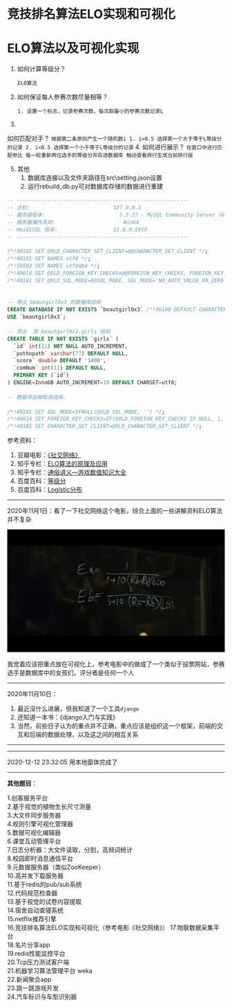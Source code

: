#  竞技排名算法ELO实现和可视化

# ELO算法以及可视化实现


1. 如何计算等级分？
    ```
    ELO算法
    ```
2. 如何保证每人参赛次数尽量相等？
    ```
    1. 设置一个标志，记录参赛次数，每次取最小的参赛次数记录L
    ```
3. 
如何匹配对手？
    ```
    根据第二条原则产生一个随机数i
    1. i>0.5
        选择第一个大于等于L等级分的记录
    2. i<0.5
        选择第一个小于等于L等级分的记录
    ```
4. 如何进行展示？
    ```
    在窗口中进行匹配参比
    每一轮重新两位选手的等级分并存进数据库
    触动查看排行生成当前排行版
    ```
  
 5. 其他
    1. 数据库连接以及文件夹路径在src\setting.json设置
    2. 运行rebuild_db.py可对数据库存储的数据进行重建
    
 
 
```sql
-- --------------------------------------------------------
-- 主机:                           127.0.0.1
-- 服务器版本:                        5.5.27 - MySQL Community Server (GPL)
-- 服务器操作系统:                      Win64
-- HeidiSQL 版本:                  11.0.0.5919
-- --------------------------------------------------------

/*!40101 SET @OLD_CHARACTER_SET_CLIENT=@@CHARACTER_SET_CLIENT */;
/*!40101 SET NAMES utf8 */;
/*!50503 SET NAMES utf8mb4 */;
/*!40014 SET @OLD_FOREIGN_KEY_CHECKS=@@FOREIGN_KEY_CHECKS, FOREIGN_KEY_CHECKS=0 */;
/*!40101 SET @OLD_SQL_MODE=@@SQL_MODE, SQL_MODE='NO_AUTO_VALUE_ON_ZERO' */;


-- 导出 beautgirl0x3 的数据库结构
CREATE DATABASE IF NOT EXISTS `beautgirl0x3` /*!40100 DEFAULT CHARACTER SET utf8 */;
USE `beautgirl0x3`;

-- 导出  表 beautgirl0x3.girls 结构
CREATE TABLE IF NOT EXISTS `girls` (
  `id` int(11) NOT NULL AUTO_INCREMENT,
  `pothopath` varchar(77) DEFAULT NULL,
  `score` double DEFAULT '1400',
  `comNum` int(11) DEFAULT NULL,
  PRIMARY KEY (`id`)
) ENGINE=InnoDB AUTO_INCREMENT=10 DEFAULT CHARSET=utf8;

-- 数据导出被取消选择。

/*!40101 SET SQL_MODE=IFNULL(@OLD_SQL_MODE, '') */;
/*!40014 SET FOREIGN_KEY_CHECKS=IF(@OLD_FOREIGN_KEY_CHECKS IS NULL, 1, @OLD_FOREIGN_KEY_CHECKS) */;
/*!40101 SET CHARACTER_SET_CLIENT=@OLD_CHARACTER_SET_CLIENT */;

```



参考资料：
1. 豆瓣电影：[《社交网络》](https://movie.douban.com/subject/3205624/)
2. 知乎专栏：[ELO算法的原理及应用](https://zhuanlan.zhihu.com/p/57480433)
2. 知乎专栏：[通俗讲义—游戏数值知识大全](https://zhuanlan.zhihu.com/p/28190267)
3. 百度百科：[等级分](https://baike.baidu.com/item/%E7%AD%89%E7%BA%A7%E5%88%86/8609967?fr=aladdin)
4. 百度百科：[Logistic分布](https://baike.baidu.com/item/Logistic%E5%88%86%E5%B8%83/22670718?fr=aladdin)

---

2020年11月1日：看了一下社交网络这个电影，综合上面的一些讲解资料ELO算法并不复杂

![??](20201101_090830.733.jpg)

我觉着应该把重点放在可视化上，参考电影中的做成了一个类似于投票网站，参赛选手是数据库中的女孩们，评分者是任何一个人

---

2020年11月10日：
1. 最近没什么进展，但我知道了一个工具`django`
2. 还知道一本书：《django入门与实践》
3. 当然，前些日子认为的重点并不正确，重点应该是组织这一个框架，前端的交互和后端的数据处理，以及这之间的相互关系

---

---

2020-12-12 23:32:05
用本地窗体完成了

---

**其他题目**：

1.创客服务平台  
2.基于视觉的植物生长尺寸测量  
3.大文件同步服务器  
4.规则引擎可视化管理器  
5.数据可视化编辑器  
6.课堂互动管理平台  
7.日志分析器：大文件读取，分割，高频词统计  
8.校园即时消息通信平台  
9.元数据服务器（类似ZooKeeper）  
10.高并发下载服务器  
11.基于redis的pub/sub系统  
12.代码规范检查器  
13.基于视觉的试卷内容提取  
14.宿舍自动查寝系统  
15.netflix推荐引擎  
16.竞技排名算法ELO实现和可视化（参考电影《社交网络》） 
17.物联数据采集平台  
18.名片分享app  
19.redis性能监控平台  
20.Tcp压力测试客户端  
21.机器学习算法管理平台 weka  
22.新闻聚合app  
23.跳一跳游戏开发  
24.汽车标识与车型识别器  
